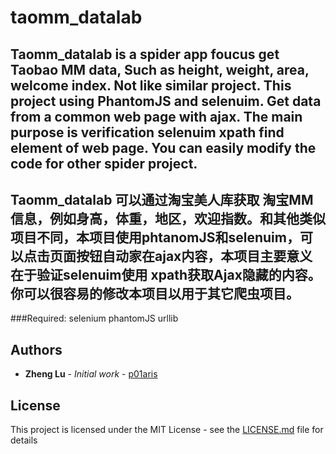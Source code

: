 # taomm_datalab
Taomm_datalab is a spider app foucus get Taobao MM data, Such as height, weight, area, welcome index. Not like similar project. This project using PhantomJS and selenuim. Get data from a common web page with ajax. The main purpose is verification selenuim xpath find element of web page. You can easily modify the code for other spider project.
----------------------------

Taomm_datalab 可以通过淘宝美人库获取 淘宝MM信息，例如身高，体重，地区，欢迎指数。和其他类似项目不同，本项目使用phtanomJS和selenuim，可以点击页面按钮自动家在ajax内容，本项目主要意义在于验证selenuim使用 xpath获取Ajax隐藏的内容。你可以很容易的修改本项目以用于其它爬虫项目。
----------------------------
###Required:
selenium
phantomJS
urllib
## Authors

* **Zheng Lu** - *Initial work* - [p01aris](https://github.com/p01aris)

## License

This project is licensed under the MIT License - see the [LICENSE.md](LICENSE.md) file for details
